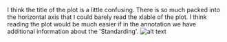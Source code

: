 I think the title of the plot is a little confusing. 
There is so much packed into the horizontal axis that I could barely read the xlable of the plot. I think reading the plot would be
much easier if in the annotation we have additional information about the 'Standarding'.
![alt text](https://github.com/sunghoonyang/PUI2018_shy256/blob/master/HW8_shy256/puma_vs_rides_totPop_inPerCap.png)
